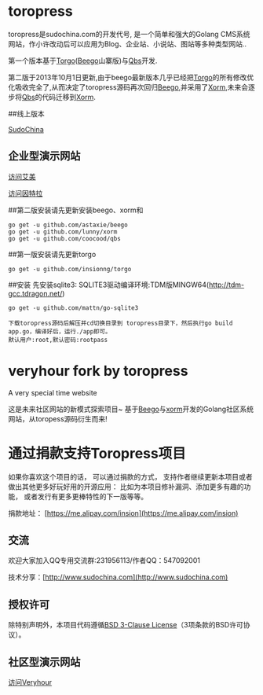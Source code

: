 toropress
=========
toropress是sudochina.com的开发代号,
是一个简单和强大的Golang CMS系统网站，作小许改动后可以应用为Blog、企业站、小说站、图站等多种类型网站..

第一个版本基于[Torgo](https://github.com/insionng/torgo)([Beego](https://github.com/astaxie/beego)山寨版)与[Qbs](https://github.com/coocood/qbs)开发.

第二版于2013年10月1日更新,由于beego最新版本几乎已经把[Torgo](https://github.com/insionng/torgo)的所有修改优化吸收完全了,从而决定了toropress源码再次回归[Beego](https://github.com/astaxie/beego),并采用了[Xorm](https://github.com/lunny/xorm),未来会逐步将[Qbs](https://github.com/coocood/qbs)的代码迁移到[Xorm](https://github.com/lunny/xorm).


##线上版本

[SudoChina](http://www.sudochina.com/)

## 企业型演示网站

[访问艾美](<http://www.ibeautys.com/>)

[访问因特拉](<http://www.interla.net/>)


##第二版安装请先更新安装beego、xorm和

    go get -u github.com/astaxie/beego
    go get -u github.com/lunny/xorm
    go get -u github.com/coocood/qbs

##第一版安装请先更新torgo

    go get -u github.com/insionng/torgo

##安装
	先安装sqlite3:
	SQLITE3驱动编译环境:TDM版MINGW64(http://tdm-gcc.tdragon.net/)
	
	go get -u github.com/mattn/go-sqlite3

    下载toropress源码后解压并cd切换目录到 toropress目录下，然后执行go build app.go，编译好后，运行./app即可。
    默认用户:root,默认密码:rootpass



veryhour fork by toropress
==========================

A very special time website

这是未来社区网站的新模式探索项目~
基于[Beego](https://github.com/astaxie/beego)与[xorm](https://github.com/lunny/xorm)开发的Golang社区系统网站，从toropess源码衍生而来!


# 通过捐款支持Toropress项目
如果你喜欢这个项目的话， 可以通过捐款的方式， 支持作者继续更新本项目或者做出其他更多好玩好用的开源应用： 比如为本项目修补漏洞、添加更多有趣的功能， 或者发行有更多更棒特性的下一版等等。

捐款地址： [https://me.alipay.com/insion](https://me.alipay.com/insion)


## 交流
欢迎大家加入QQ专用交流群:231956113/作者QQ：547092001

技术分享：[http://www.sudochina.com](http://www.sudochina.com)


## 授权许可
除特别声明外，本项目代码遵循[BSD 3-Clause License](<https://github.com/insionng/veryhour/blob/master/LICENSE.txt>)（3项条款的BSD许可协议）。

## 社区型演示网站
[访问Veryhour](<http://www.veryhour.com/>)
